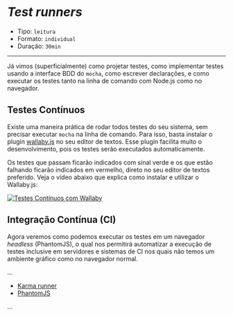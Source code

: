 # *Test runners*

* Tipo: `leitura`
* Formato: `individual`
* Duração: `30min`

***

Já vimos (superficialmente) como projetar testes, como implementar testes usando a interface BDD do `mocha`, como escrever declarações, e como executar os testes tanto na linha de comando com Node.js como no navegador.

## Testes Contínuos

Existe uma maneira prática de rodar todos testes do seu sistema, sem precisar executar `mocha` na linha de comando. Para isso, basta instalar o plugin [wallaby.js](https://wallabyjs.com/) no seu editor de textos. Esse plugin facilita muito o desenvolvimento, pois os testes serão executados automaticamente. 

Os testes que passam ficarão indicados com sinal verde e os que estão falhando ficarão indicados em vermelho, direto no seu editor de textos preferido. Veja o vídeo abaixo que explica como instalar e utilizar o Wallaby.js:

[![Testes Contínuos com Wallaby](https://img.youtube.com/vi/ea2JeMtKKjo/0.jpg)](https://www.youtube.com/watch?v=ea2JeMtKKjo)


## Integração Contínua (CI)

Agora veremos como podemos executar os testes em um navegador _headless_ (PhantomJS), o qual nos permitirá automatizar a execução de testes inclusive em servidores e sistemas de CI nos quais não temos um ambiente gráfico como no navegador normal.

...

* [Karma runner](http://karma-runner.github.io/)
* [PhantomJS](http://phantomjs.org/)

...
